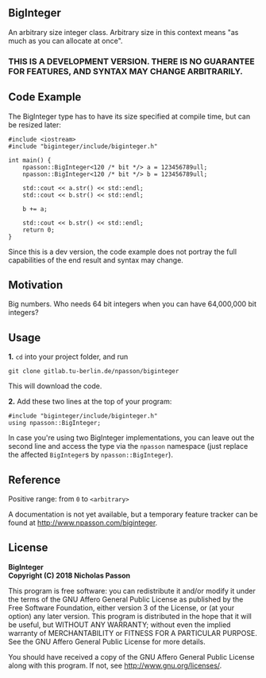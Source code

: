 ## BigInteger
An arbitrary size integer class. Arbitrary size in this context means "as much as you can allocate at once".
### THIS IS A DEVELOPMENT VERSION. THERE IS NO GUARANTEE FOR FEATURES, AND SYNTAX MAY CHANGE ARBITRARILY.

## Code Example

The BigInteger type has to have its size specified at compile time, but can be resized later:

```
#include <iostream>
#include "biginteger/include/biginteger.h"

int main() {
	npasson::BigInteger<120 /* bit */> a = 123456789ull;
	npasson::BigInteger<120 /* bit */> b = 123456789ull;

	std::cout << a.str() << std::endl;
	std::cout << b.str() << std::endl;

	b += a;

	std::cout << b.str() << std::endl;
	return 0;
}
```
Since this is a dev version, the code example does not portray the full capabilities of the end result and syntax may change.

## Motivation
Big numbers. Who needs 64 bit integers when you can have 64,000,000 bit integers?

## Usage

**1\.**
 `cd` into your project folder, and run
```
git clone gitlab.tu-berlin.de/npasson/biginteger
```
This will download the code.

**2\.**
Add these two lines at the top of your program:
```
#include "biginteger/include/biginteger.h"
using npasson::BigInteger;
```
In case you're using two BigInteger implementations, you can leave out the second line and access the type via the `npasson` namespace (just replace the affected `BigInteger`s by `npasson::BigInteger`).
## Reference

Positive range:
from `0`
to `<arbitrary>`

A documentation is not yet available, but a temporary feature tracker can be found at <http://www.npasson.com/biginteger>.

## License

**BigInteger**  
**Copyright (C) 2018  Nicholas Passon**  

This program is free software: you can redistribute it and/or modify  it under the terms of the GNU Affero General Public License as published by the Free Software Foundation, either version 3 of the License, or (at your option) any later version. This program is distributed in the hope that it will be useful, but WITHOUT ANY WARRANTY; without even the implied warranty of MERCHANTABILITY or FITNESS FOR A PARTICULAR PURPOSE.  See the GNU Affero General Public License for more details. 

You should have received a copy of the GNU Affero General Public License along with this program.  If not, see <http://www.gnu.org/licenses/>.
